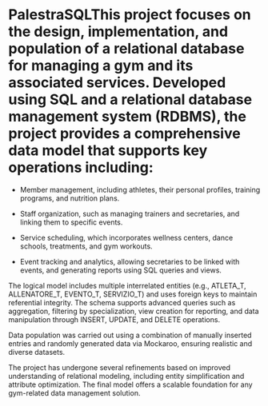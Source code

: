 # PalestraSQLThis project focuses on the design, implementation, and population of a relational database for managing a gym and its associated services. Developed using SQL and a relational database management system (RDBMS), the project provides a comprehensive data model that supports key operations including:

- Member management, including athletes, their personal profiles, training programs, and nutrition plans.

- Staff organization, such as managing trainers and secretaries, and linking them to specific events.

- Service scheduling, which incorporates wellness centers, dance schools, treatments, and gym workouts.

- Event tracking and analytics, allowing secretaries to be linked with events, and generating reports using SQL queries and views.

The logical model includes multiple interrelated entities (e.g., ATLETA_T, ALLENATORE_T, EVENTO_T, SERVIZIO_T) and uses foreign keys to maintain referential integrity. The schema supports advanced queries such as aggregation, filtering by specialization, view creation for reporting, and data manipulation through INSERT, UPDATE, and DELETE operations.

Data population was carried out using a combination of manually inserted entries and randomly generated data via Mockaroo, ensuring realistic and diverse datasets.

The project has undergone several refinements based on improved understanding of relational modeling, including entity simplification and attribute optimization. The final model offers a scalable foundation for any gym-related data management solution.
